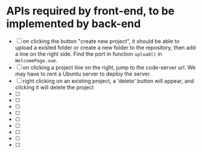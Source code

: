 # APIs required by front-end, to be implemented by back-end

- [ ] on clicking the button "create new project", it should be able to upload a existed folder or create a new folder to the repository, then add a line on the right side. Find the port in function `upload()` in `WelcomePage.vue`.
- [ ] on clicking a project line on the right, jump to the code-server url. We may have to rent a Ubuntu server to deploy the server.
- [ ] right clicking on an existing project, a 'delete' button will appear, and clicking it will delete the project
- [ ]
- [ ]
- [ ]
- [ ]
- [ ]
- [ ]
- [ ]
- [ ]
- [ ]
